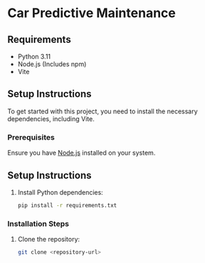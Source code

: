 # Car Predictive Maintenance

## Requirements

- Python 3.11
- Node.js (Includes npm)
- Vite

## Setup Instructions

To get started with this project, you need to install the necessary dependencies, including Vite.

### Prerequisites
Ensure you have [Node.js](https://nodejs.org/) installed on your system.


## Setup Instructions

1. Install Python dependencies:
   ```bash
   pip install -r requirements.txt


### Installation Steps

1. Clone the repository:
   ```bash
   git clone <repository-url>
